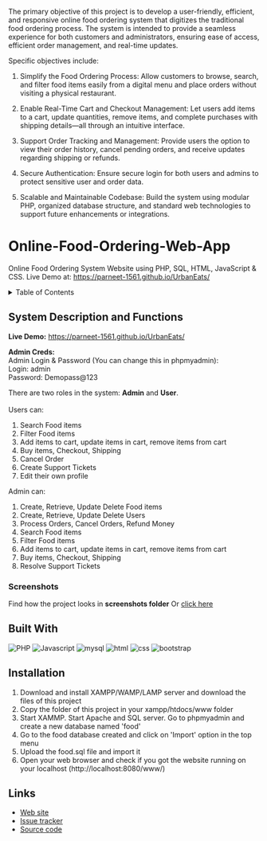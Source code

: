 The primary objective of this project is to develop a user-friendly, efficient, and responsive online food ordering system that digitizes the traditional food ordering process. The system is intended to provide a seamless experience for both customers and administrators, ensuring ease of access, efficient order management, and real-time updates.

Specific objectives include:

1. Simplify the Food Ordering Process:
Allow customers to browse, search, and filter food items easily from a digital menu and place orders without visiting a physical restaurant.

2. Enable Real-Time Cart and Checkout Management:
Let users add items to a cart, update quantities, remove items, and complete purchases with shipping details—all through an intuitive interface.

3. Support Order Tracking and Management:
Provide users the option to view their order history, cancel pending orders, and receive updates regarding shipping or refunds.

4. Secure Authentication:
Ensure secure login for both users and admins to protect sensitive user and order data.

5. Scalable and Maintainable Codebase:
Build the system using modular PHP, organized database structure, and standard web technologies to support future enhancements or integrations.


# Online-Food-Ordering-Web-App
Online Food Ordering System Website using PHP, SQL, HTML, JavaScript & CSS. Live Demo at: https://parneet-1561.github.io/UrbanEats/
<!-- TABLE OF CONTENTS -->
<details>
  <summary>Table of Contents</summary>
  <ol>
    <li><a href="#system-description-and-functions">System Description and Functions</a></li>
    <li><a href="#built-with">Built With</a></li>
    <li><a href="#installation">Installation</a></li>
    <li><a href="#authors">Authors</a></li>
    <li><a href="#links">Links</a></li>
  </ol>
</details>

## System Description and Functions
**Live Demo:** https://parneet-1561.github.io/UrbanEats/<br/>


**Admin Creds:** <br/>
Admin Login & Password (You can change this in phpmyadmin):<br/>
Login: admin <br>
Password: Demopass@123<br>

There are two roles in the system: **Admin** and **User**.<br/><br/>
Users can:<br/>
<ol>
    <li>Search Food items</li>
    <li>Filter Food items</li>
    <li>Add items to cart, update items in cart, remove items from cart</li>
    <li>Buy items, Checkout, Shipping</li>
    <li>Cancel Order</li>
    <li>Create Support Tickets</li>
    <li>Edit their own profile</li>
</ol>

Admin can:<br/>
<ol>
    <li>Create, Retrieve, Update Delete Food items</li>
    <li>Create, Retrieve, Update Delete Users</li>
    <li>Process Orders, Cancel Orders, Refund Money</li>
    <li>Search Food items</li>
    <li>Filter Food items</li>
    <li>Add items to cart, update items in cart, remove items from cart</li>
    <li>Buy items, Checkout, Shipping</li>
    <li>Resolve Support Tickets</li>
</ol>

### Screenshots
Find how the project looks in <b>screenshots folder</b> Or <a href="s">click here</a>

## Built With
![PHP](https://img.shields.io/badge/Php-A10E3B?style=for-the-badge&amp;logo=php&amp;logoColor=white)
![Javascript](https://img.shields.io/badge/JavaScript-323330?style=for-the-badge&logo=javascript&logoColor=F7DF1E)
![mysql](https://img.shields.io/badge/MySQL-cc6600?style=for-the-badge&amp;logo=mysql&amp;logoColor=white)
![html](https://img.shields.io/badge/HTML5-E34F26?style=for-the-badge&logo=html5&logoColor=white)
![css](https://img.shields.io/badge/CSS3-1572B6?style=for-the-badge&logo=css3&logoColor=white)
![bootstrap](https://img.shields.io/badge/Bootstrap-563D7C?style=for-the-badge&logo=bootstrap&logoColor=white)

## Installation
<ol>
<li>Download and install XAMPP/WAMP/LAMP server and download the files of this project</li>
<li>Copy the folder of this project in your xampp/htdocs/www folder</li>
<li>Start XAMMP. Start Apache and SQL server. Go to phpmyadmin and create a new database named 'food'</li>
<li>Go to the food database created and click on 'Import' option in the top menu</li>
<li>Upload the food.sql file and import it</li>
<li>Open your web browser and check if you got the website running on your localhost (http://localhost:8080/www/)</li>
</ol>



## Links
* [Web site](http://food.kajadhav.me/)
* [Issue tracker](https://github.com/kaushikjadhav01/Online-Food-Ordering-Web-App/issues)
* [Source code](https://github.com/kaushikjadhav01/Online-Food-Ordering-Web-App)
